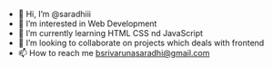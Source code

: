 - 👋 Hi, I’m @saradhiii
- 👀 I’m interested in Web Development
- 🌱 I’m currently learning HTML CSS nd JavaScript
- 💞️ I’m looking to collaborate on projects which deals with frontend
- 📫 How to reach me bsrivarunasaradhi@gmail.com

<!---
saradhiii/saradhiii is a ✨ special ✨ repository because its `README.md` (this file) appears on your GitHub profile.
You can click the Preview link to take a look at your changes.
--->
